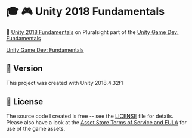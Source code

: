 # :mortar_board: :video_game: Unity 2018 Fundamentals

:link: [Unity 2018 Fundamentals](https://app.pluralsight.com/library/courses/unity-2018-fundamentals/table-of-contents) on Pluralsight part of the [Unity Game Dev: Fundamentals](https://app.pluralsight.com/paths/skill/unity-game-development-core-skills)

[Unity Game Dev: Fundamentals](https://app.pluralsight.com/paths/skill/unity-game-development-core-skills)

## :memo: Version

This project was created with Unity 2018.4.32f1

## :page_with_curl: License

The source code I created is free -- see the [LICENSE](LICENSE) file for details.  
Please also have a look at the [Asset Store Terms of Service and EULA](https://unity3d.com/legal/as_terms) for use of the game assets.

